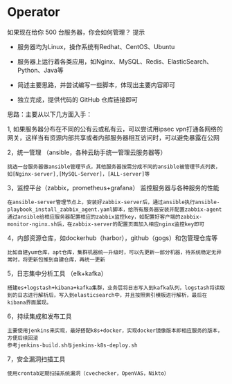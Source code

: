 # Operator

如果现在给你 500 台服务器，你会如何管理？
提示

- 服务器均为Linux，操作系统有Redhat、CentOS、Ubuntu

- 服务器上运行着各类应用，如Nginx、MySQL、Redis、ElasticSearch、Python、Java等

- 简述主要思路，并尝试编写一些脚本，体现出主要内容即可

- 独立完成，提供代码的 GitHub 仓库链接即可



思路：主要从以下几方面入手：

1, 如果服务器分布在不同的公有云或私有云，可以尝试用ipsec vpn打通各网络的网关，这样当有资源内部共享或者内部服务器相互访问时，可以避免暴露在公网

2，统一管理 （ansible，各种云助手统一管理云服务器等）

    挑选一台服务器做ansible管理节点，其他服务器按需分成不同的ansible被管理节点列表，如[Nginx-server],[MySQL-Server]，[ALL-server]等
    
3，监控平台（zabbix，prometheus+grafana） 监控服务器与各种服务的性能

    在ansible-server管理节点上，安装好zabbix-server后，通过ansible执行ansible-playbook_install_zabbix_agent.yaml脚本，给所有服务器安装并配置zabbix-agent
    通过ansible给相应服务器配置相应的zabbix监控key，如配置好客户端的zabbix-monitor-nginx.sh后，在zabbix-server的配置页面加入相应nginx监控key即可
    
4，内部资源仓库，如dockerhub（harbor），github（gogs）和包管理仓库等

    比如自建yum仓库，apt仓库，集群机器统一升级时，可以先更新一部分机器，待系统稳定无异常时，将更新包推到自建仓库，再统一更新

5，日志集中分析工具 （elk+kafka）

    搭建es+logstash+kibana+kafka集群，业务层将日志写入到kafka队列，logstash将读取到的日志进行解析后，写入到elasticsearch中，并且按照索引模板进行解析，最后在kibana界面展现。

6，持续集成和发布工具

    主要使用jenkins来实现，最好搭配k8s+docker，实现docker镜像版本即相应服务的版本，方便后续回滚
    参考jenkins-build.sh与jenkins-k8s-deploy.sh

7，安全漏洞扫描工具

    使用crontab定期扫描系统漏洞（cvechecker，OpenVAS，Nikto）
